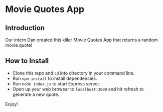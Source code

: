 # Movie Quotes App

## Introduction
Our intern Dan created this killer Movie Quotes App that returns a random movie quote!

## How to Install

* Clone this repo and `cd` into directory in your command line.
* Run `npm install` to install dependencies.
* Run `node index.js` to start Express server.
* Open up your web browser to `localhost:3000` and hit refresh to generate a new quote.

Enjoy!
